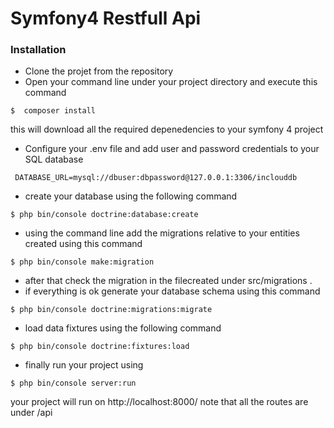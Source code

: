 # Symfony4 Restfull Api

### Installation 

* Clone the projet from the repository 
* Open your command line under your project directory and execute this command 

```
$  composer install 
``` 
this will download all the required depenedencies to your symfony 4 project 

* Configure your .env file and add user and password credentials to your SQL database 

```
 DATABASE_URL=mysql://dbuser:dbpassword@127.0.0.1:3306/inclouddb
``` 
* create your database using the following command 
```
$ php bin/console doctrine:database:create
```

* using the command line add the migrations relative to your entities created using this command 
 
```
$ php bin/console make:migration
```
* after that check the migration  in the filecreated under src/migrations .
* if everything is ok generate your database schema using this command
``` 
$ php bin/console doctrine:migrations:migrate

```
* load data fixtures using the following command 
``` 
$ php bin/console doctrine:fixtures:load

```
* finally run your project using 
 ``` 
$ php bin/console server:run
```
your project will run on http://localhost:8000/ note that all the routes are under /api 



